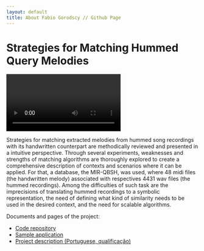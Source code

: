 ```yaml
---
layout: default
title: About Fabio Gorodscy // Github Page
---
```


# Strategies for Matching Hummed Query Melodies

<html> 
  <video controls>
    <source src="/qbh.mp4" type="video/mp4">
    Your browser does not support the video tag.
  </video> 
<p>Strategies for matching extracted melodies from hummed song recordings with its handwritten counterpart are methodically reviewed and presented in a intuitive perspective.
Through several experiments, weaknesses and strengths of matching algorithms are thoroughly explored to create a comprehensive description of contexts and scenarios where it can be applied. 
For that, a database, the MIR-QBSH, was used, where 48 midi files (the handwritten melody) associated with respectives 4431 wav files (the hummed recordings).
Among the difficulties of such task are the imprecisions of translating hummed recordings to a symbolic representation, the need of defining what kind of similarity needs to be used in the desired context, and the need for scalable algorithms.</p>
</html>

Documents and pages of the project:

* [Code repository](https://github.com/fabiogoro/qbh)
* [Sample application](https://qbh.pidois.tk:8080)
* [Project description (Portuguese, qualificação)](https://www.ime.usp.br/~fabiog/quali.pdf)
